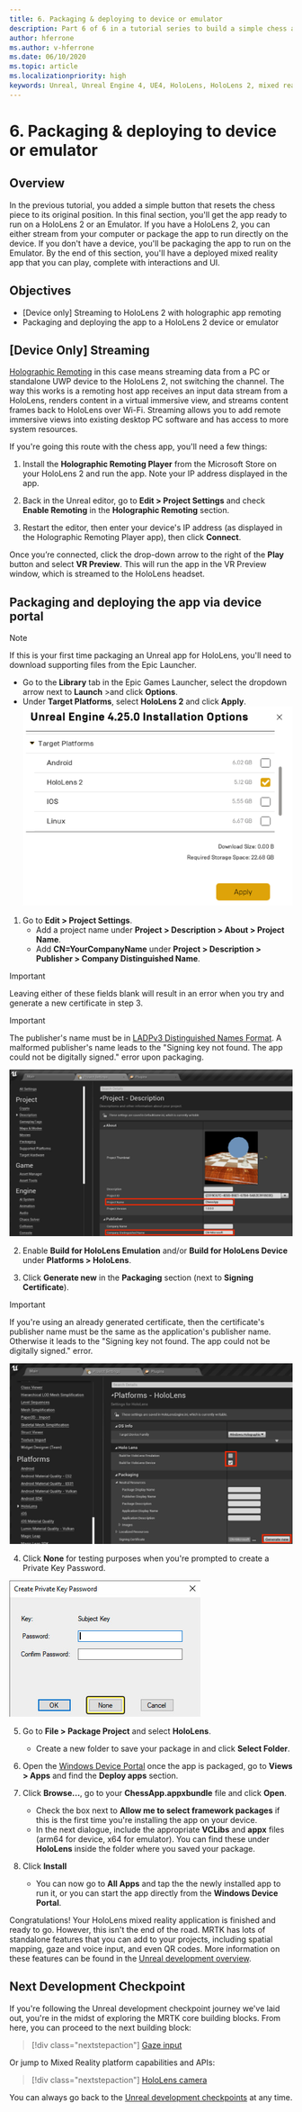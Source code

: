 ```yaml
---
title: 6. Packaging & deploying to device or emulator
description: Part 6 of 6 in a tutorial series to build a simple chess app using Unreal Engine 4 and the Mixed Reality Toolkit UX Tools plugin
author: hferrone
ms.author: v-hferrone
ms.date: 06/10/2020
ms.topic: article
ms.localizationpriority: high
keywords: Unreal, Unreal Engine 4, UE4, HoloLens, HoloLens 2, mixed reality, tutorial, getting started, mrtk, uxt, UX Tools, documentation
---
```


# 6. Packaging & deploying to device or emulator

## Overview

In the previous tutorial, you added a simple button that resets the chess piece to its original position. In this final section, you'll get the app ready to run on a HoloLens 2 or an Emulator. If you have a HoloLens 2, you can either stream from your computer or package the app to run directly on the device. If you don't have a device, you'll be packaging the app to run on the Emulator. By the end of this section, you'll have a deployed mixed reality app that you can play, complete with interactions and UI.

## Objectives

* [Device only] Streaming to HoloLens 2 with holographic app remoting
* Packaging and deploying the app to a HoloLens 2 device or emulator

## [Device Only] Streaming
[Holographic Remoting](https://docs.microsoft.com/windows/mixed-reality/add-holographic-remoting) in this case means streaming data from a PC or standalone UWP device to the HoloLens 2, not switching the channel. The way this works is a remoting host app receives an input data stream from a HoloLens, renders content in a virtual immersive view, and streams content frames back to HoloLens over Wi-Fi. Streaming allows you to add remote immersive views into existing desktop PC software and has access to more system resources.

If you're going this route with the chess app, you'll need a few things:

1.	Install the **Holographic Remoting Player** from the Microsoft Store on your HoloLens 2 and run the app. Note your IP address displayed in the app.

2.	Back in the Unreal editor, go to **Edit > Project Settings** and check **Enable Remoting** in the **Holographic Remoting** section.

3.	Restart the editor, then enter your device's IP address (as displayed in the Holographic Remoting Player app), then click **Connect**.

Once you’re connected, click the drop-down arrow to the right of the **Play** button and select **VR Preview**. This will run the app in the VR Preview window, which is streamed to the HoloLens headset.

## Packaging and deploying the app via device portal

>[!NOTE]
>If this is your first time packaging an Unreal app for HoloLens, you'll need to download supporting files from the Epic Launcher.
>- Go to the **Library** tab in the Epic Games Launcher, select the dropdown arrow next to **Launch** >and click **Options**.
>- Under **Target Platforms**, select **HoloLens 2** and click **Apply**.
>![Change target platform in project settings](images/unreal-uxt/6-installationoptions.PNG)

1.	Go to **Edit > Project Settings**.
    * Add a project name under **Project > Description > About > Project Name**.
    * Add **CN=YourCompanyName** under **Project > Description > Publisher > Company Distinguished Name**.

> [!IMPORTANT]
> Leaving either of these fields blank will result in an error when you try and generate a new certificate in step 3.

> [!IMPORTANT]
> The publisher's name must be in [LADPv3 Distinguished Names Format](https://www.ietf.org/rfc/rfc2253.txt). A malformed publisher's name leads to the "Signing key not found. The app could not be digitally signed." error upon packaging.

![Project Settings - Description](images/unreal-uxt/6-cn.PNG)

2.	Enable **Build for HoloLens Emulation** and/or **Build for HoloLens Device** under **Platforms > HoloLens**.

3.	Click **Generate new** in the **Packaging** section (next to **Signing Certificate**).

> [!IMPORTANT]
> If you're using an already generated certificate, then the certificate's publisher name must be the same as the application's publisher name. Otherwise it leads to the "Signing key not found. The app could not be digitally signed." error.

![Project Settings - Platforms - HoloLens](images/unreal-uxt/6-packaging.PNG)

4. Click **None** for testing purposes when you're prompted to create a Private Key Password.

![Generating new certificate](images/unreal-uxt/6-private-key-testing.png)

5. Go to **File > Package Project** and select **HoloLens**.
    * Create a new folder to save your package in and click **Select Folder**.

6.	Open the [Windows Device Portal](https://docs.microsoft.com/windows/mixed-reality/using-the-windows-device-portal) once the app is packaged, go to **Views > Apps** and find the **Deploy apps** section.

7.	Click **Browse...**, go to your **ChessApp.appxbundle** file and click **Open**.

    * Check the box next to **Allow me to select framework packages** if this is the first time you're installing the app on your device.
    * In the next dialogue, include the appropriate **VCLibs** and **appx** files (arm64 for device, x64 for emulator). You can find these under **HoloLens** inside the folder where you saved your package.

8.	Click **Install**
    * You can now go to **All Apps** and tap the the newly installed app to run it, or you can start the app directly from the **Windows Device Portal**. 

Congratulations! Your HoloLens mixed reality application is finished and ready to go. However, this isn't the end of the road. MRTK has lots of standalone features that you can add to your projects, including spatial mapping, gaze and voice input, and even QR codes. More information on these features can be found in the [Unreal development overview](https://docs.microsoft.com/windows/mixed-reality/unreal-development-overview).

## Next Development Checkpoint

If you're following the Unreal development checkpoint journey we've laid out, you're in the midst of exploring the MRTK core building blocks. From here, you can proceed to the next building block:

> [!div class="nextstepaction"]
> [Gaze input](unreal-gaze-input.md)

Or jump to Mixed Reality platform capabilities and APIs:

> [!div class="nextstepaction"]
> [HoloLens camera](unreal-hololens-camera.md)

You can always go back to the [Unreal development checkpoints](unreal-development-overview.md#2-core-building-blocks) at any time.
